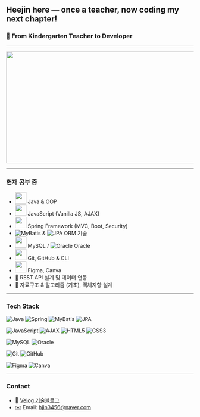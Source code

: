 ## Heejin here — once a teacher, now coding my next chapter!


### 🌱 From Kindergarten Teacher to Developer  
---

<a href="https://www.gitanimals.org/en_US?utm_medium=image&utm_source=heeezni&utm_content=farm">
<img
  src="https://render.gitanimals.org/farms/heeezni"
  width="600"
  height="300"
/>
</a>

---

### 현재 공부 중
- <img src="https://cdn.jsdelivr.net/gh/devicons/devicon/icons/java/java-original.svg" width="30"/> Java & OOP  
- <img src="https://cdn.jsdelivr.net/gh/devicons/devicon/icons/javascript/javascript-original.svg" width="30"/> JavaScript (Vanilla JS, AJAX)  
- <img src="https://cdn.jsdelivr.net/gh/devicons/devicon/icons/spring/spring-original.svg" width="30"/> Spring Framework (MVC, Boot, Security)  
- ![MyBatis](https://img.shields.io/badge/MyBatis-000000?style=flat-square&logo=MyBatis&logoColor=white) & ![JPA](https://img.shields.io/badge/JPA-59666C?style=flat-square&logo=hibernate&logoColor=white) ORM 기술  
- <img src="https://cdn.jsdelivr.net/gh/devicons/devicon/icons/mysql/mysql-original.svg" width="30"/> MySQL / ![Oracle](https://img.shields.io/badge/Oracle-F80000?style=flat-square&logo=oracle&logoColor=white) Oracle  
- <img src="https://cdn.jsdelivr.net/gh/devicons/devicon/icons/git/git-original.svg" width="30"/> Git, GitHub & CLI  
- <img src="https://cdn.jsdelivr.net/gh/devicons/devicon/icons/figma/figma-original.svg" width="30"/> Figma, Canva  
- 🧩 REST API 설계 및 데이터 연동  
- 🧠 자료구조 & 알고리즘 (기초), 객체지향 설계

---

### Tech Stack

![Java](https://img.shields.io/badge/Java-007396?style=for-the-badge&logo=java&logoColor=white)
![Spring](https://img.shields.io/badge/Spring-6DB33F?style=for-the-badge&logo=spring&logoColor=white)
![MyBatis](https://img.shields.io/badge/MyBatis-000000?style=for-the-badge&logo=mybatis&logoColor=white)
![JPA](https://img.shields.io/badge/JPA-59666C?style=for-the-badge&logo=hibernate&logoColor=white)

![JavaScript](https://img.shields.io/badge/JavaScript-F7DF1E?style=for-the-badge&logo=javascript&logoColor=black)
![AJAX](https://img.shields.io/badge/AJAX-00599C?style=for-the-badge&logo=jquery&logoColor=white)
![HTML5](https://img.shields.io/badge/HTML5-E34F26?style=for-the-badge&logo=html5&logoColor=white)
![CSS3](https://img.shields.io/badge/CSS3-1572B6?style=for-the-badge&logo=css3&logoColor=white)

![MySQL](https://img.shields.io/badge/MySQL-4479A1?style=for-the-badge&logo=mysql&logoColor=white)
![Oracle](https://img.shields.io/badge/Oracle-F80000?style=for-the-badge&logo=oracle&logoColor=white)

![Git](https://img.shields.io/badge/Git-F05032?style=for-the-badge&logo=git&logoColor=white)
![GitHub](https://img.shields.io/badge/GitHub-181717?style=for-the-badge&logo=github&logoColor=white)

![Figma](https://img.shields.io/badge/Figma-F24E1E?style=for-the-badge&logo=figma&logoColor=white)
![Canva](https://img.shields.io/badge/Canva-00C4CC?style=for-the-badge&logo=canva&logoColor=white)


---

### Contact
- 📒 [Velog 기술블로그](https://velog.io/@hjin3456)
- ✉️ Email: hjin3456@naver.com


